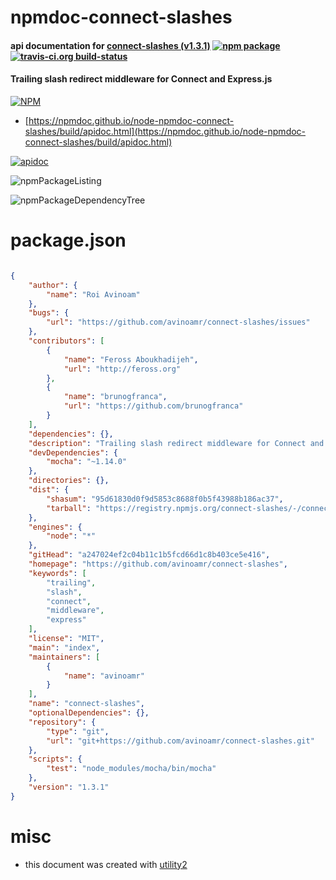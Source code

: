 # npmdoc-connect-slashes

#### api documentation for  [connect-slashes (v1.3.1)](https://github.com/avinoamr/connect-slashes)  [![npm package](https://img.shields.io/npm/v/npmdoc-connect-slashes.svg?style=flat-square)](https://www.npmjs.org/package/npmdoc-connect-slashes) [![travis-ci.org build-status](https://api.travis-ci.org/npmdoc/node-npmdoc-connect-slashes.svg)](https://travis-ci.org/npmdoc/node-npmdoc-connect-slashes)

#### Trailing slash redirect middleware for Connect and Express.js

[![NPM](https://nodei.co/npm/connect-slashes.png?downloads=true&downloadRank=true&stars=true)](https://www.npmjs.com/package/connect-slashes)

- [https://npmdoc.github.io/node-npmdoc-connect-slashes/build/apidoc.html](https://npmdoc.github.io/node-npmdoc-connect-slashes/build/apidoc.html)

[![apidoc](https://npmdoc.github.io/node-npmdoc-connect-slashes/build/screenCapture.buildCi.browser.%252Ftmp%252Fbuild%252Fapidoc.html.png)](https://npmdoc.github.io/node-npmdoc-connect-slashes/build/apidoc.html)

![npmPackageListing](https://npmdoc.github.io/node-npmdoc-connect-slashes/build/screenCapture.npmPackageListing.svg)

![npmPackageDependencyTree](https://npmdoc.github.io/node-npmdoc-connect-slashes/build/screenCapture.npmPackageDependencyTree.svg)



# package.json

```json

{
    "author": {
        "name": "Roi Avinoam"
    },
    "bugs": {
        "url": "https://github.com/avinoamr/connect-slashes/issues"
    },
    "contributors": [
        {
            "name": "Feross Aboukhadijeh",
            "url": "http://feross.org"
        },
        {
            "name": "brunogfranca",
            "url": "https://github.com/brunogfranca"
        }
    ],
    "dependencies": {},
    "description": "Trailing slash redirect middleware for Connect and Express.js",
    "devDependencies": {
        "mocha": "~1.14.0"
    },
    "directories": {},
    "dist": {
        "shasum": "95d61830d0f9d5853c8688f0b5f43988b186ac37",
        "tarball": "https://registry.npmjs.org/connect-slashes/-/connect-slashes-1.3.1.tgz"
    },
    "engines": {
        "node": "*"
    },
    "gitHead": "a247024ef2c04b11c1b5fcd66d1c8b403ce5e416",
    "homepage": "https://github.com/avinoamr/connect-slashes",
    "keywords": [
        "trailing",
        "slash",
        "connect",
        "middleware",
        "express"
    ],
    "license": "MIT",
    "main": "index",
    "maintainers": [
        {
            "name": "avinoamr"
        }
    ],
    "name": "connect-slashes",
    "optionalDependencies": {},
    "repository": {
        "type": "git",
        "url": "git+https://github.com/avinoamr/connect-slashes.git"
    },
    "scripts": {
        "test": "node_modules/mocha/bin/mocha"
    },
    "version": "1.3.1"
}
```



# misc
- this document was created with [utility2](https://github.com/kaizhu256/node-utility2)
